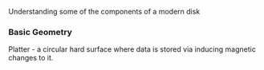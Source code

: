 Understanding some of the components of a modern disk 
### Basic Geometry
Platter - a circular hard surface where data is stored via inducing magnetic changes to it. 